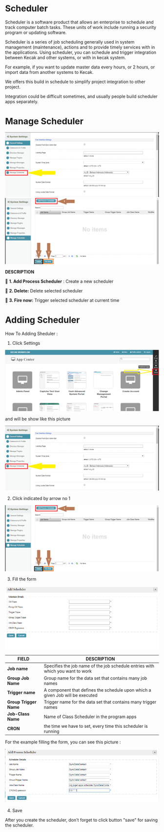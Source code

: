 # Scheduler

Scheduler is a software product that allows an enterprise to schedule and track computer batch tasks. These units of work include running a security program or updating software.

Scheduler is a series of job scheduling generally used in system management (maintenance), actions and to provide timely services with in the applications.
Using scheduler, you can schedule and trigger integration between Kecak and other systems, or with in kecak system. 

For example, if you want to update master data every hours, or 2 hours, or import data from another systems to Kecak.

We offers this build in schedule to simplify project integration to other project.

Integration could be difficult sometimes, and usually people build scheduler apps separately.

# Manage Scheduler

<img src = "https://raw.githubusercontent.com/kinnara-digital-studio/kecak-workflow/master/docs/assets/scheduler_manageScheduler.png" alt = "manage scheduler" />

<img src = "https://raw.githubusercontent.com/kinnara-digital-studio/kecak-workflow/master/docs/assets/scheduler_manageScheduleDetails.png" alt = "manage scheduler detail" />

**DESCRIPTION**

	**1. Add Process Scheduler** : Create a new scheduler

	**2. Delete:** Delete selected scheduler

	**3. Fire now:** Trigger selected scheduler at current time



# Adding Scheduler

How To Adding Sheduler :

1. Click Settings

<img src = "https://raw.githubusercontent.com/kinnara-digital-studio/kecak-workflow/master/docs/assets/scheduler_settings.png" alt = "scheduler settings" />

and will be show like this picture

<img src = "https://raw.githubusercontent.com/kinnara-digital-studio/kecak-workflow/master/docs/assets/scheduler_manageScheduler.png" alt = "manage scheduler" />

2. Click indicated by arrow no 1

<img src = "https://raw.githubusercontent.com/kinnara-digital-studio/kecak-workflow/master/docs/assets/scheduler_manageScheduleDetails.png" alt = "manage scheduler detail" />

3. Fill the form 

<img src = "https://raw.githubusercontent.com/kinnara-digital-studio/kecak-workflow/master/docs/assets/scheduler_add.png" alt = "scheduler add" />

|            FIELD              |                                  DESCRIPTION                                  |
|-------------------------------|-------------------------------------------------------------------------------|
|**Job name**                   |Specifies the job name of the job schedule entries with which you want to work |
|**Group Job Name**             |Group name for the data set that contains many job names                       |
|**Trigger name**               |A component that defines the schedule upon which a given Job will be executed  |
|**Group Trigger Name**         |Trigger name for the data set that contains many trigger names                 |
|**Job-Class Name**             |Name of Class Scheduler in the program apps                                    |
|**CRON**                       | the time we have to set, every time this scheduler is running                 |


For the example filling the form, you can see this picture :

<img src = "https://raw.githubusercontent.com/kinnara-digital-studio/kecak-workflow/master/docs/assets/scheduler_FillAdd.png" alt = "scheduler fill add" />

4. Save

After you create the scheduler, don't forget to click button "save" for saving the scheduler.
